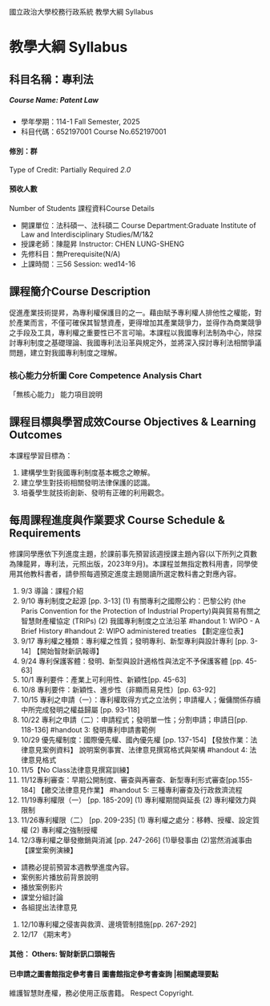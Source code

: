 國立政治大學校務行政系統 教學大綱 Syllabus
# 教學大綱 Syllabus
##  科目名稱：專利法
#####  Course Name: Patent Law
  * 學年學期：114-1 Fall Semester, 2025 
  * 科目代碼：652197001 Course No.652197001
#### 修別：群
Type of Credit: Partially Required 
_2.0_
#### 預收人數
Number of Students
課程資料Course Details
  * 開課單位：法科碩一、法科碩二 Course Department:Graduate Institute of Law and Interdisciplinary Studies/M/1&2 
  * 授課老師：陳龍昇 Instructor: CHEN LUNG-SHENG 
  * 先修科目：無Prerequisite(N/A)
  * 上課時間：三56 Session: wed14-16 
##  課程簡介Course Description
促進產業技術提昇，為專利權保護目的之一。藉由賦予專利權人排他性之權能，對於產業而言，不僅可確保其智慧資產，更得增加其產業競爭力，並得作為商業競爭之手段及工具，專利權之重要性已不言可喻。本課程以我國專利法制為中心，除探討專利制度之基礎理論、我國專利法沿革與規定外，並將深入探討專利法相關爭議問題，建立對我國專利制度之理解。
###  核心能力分析圖 Core Competence Analysis Chart
「無核心能力」 
能力項目說明
##  課程目標與學習成效Course Objectives & Learning Outcomes 
本課程學習目標為：
1. 建構學生對我國專利制度基本概念之瞭解。
2. 建立學生對技術相關發明法律保護的認識。
3. 培養學生就技術創新、發明有正確的利用觀念。
##  每周課程進度與作業要求 Course Schedule & Requirements
修課同學應依下列進度主題，於課前事先預習該週授課主題內容(以下所列之頁數為陳龍昇，專利法，元照出版，2023年9月)。本課程並無指定教科用書，同學使用其他教科書者，請參照每週預定進度主題閱讀所選定教科書之對應內容。
  1. 9/3 導論：課程介紹
  1. 9/10 專利制度之起源 [pp. 3-13]
(1) 有關專利之國際公約：巴黎公約 (the Paris Convention for the Protection of Industrial Property)與與貿易有關之智慧財產權協定 (TRIPs)
(2) 我國專利制度之立法沿革
#handout 1: WIPO - A Brief History
#handout 2: WIPO administered treaties
【劃定座位表】
  1. 9/17 專利權之種類：專利權之性質；發明專利、新型專利與設計專利 [pp. 3-14]
【開始智財新訊報導】
  1. 9/24 專利保護客體：發明、新型與設計適格性與法定不予保護客體 [pp. 45-63]
  1. 10/1 專利要件：產業上可利用性、新穎性[pp. 45-63]
  1. 10/8 專利要件：新穎性、進步性（非顯而易見性）[pp. 63-92]
  1. 10/15 專利之申請（一）：專利權取得方式之立法例；申請權人；僱傭關係存續中所完成發明之權益歸屬 [pp. 93-118]
  1. 10/22 專利之申請（二）：申請程式；發明單一性；分割申請；申請日[pp. 118-136]
#handout 3: 發明專利申請書範例
  1. 10/29 優先權制度：國際優先權、國內優先權 [pp. 137-154]
【發放作業：法律意見案例資料】
說明案例事實、法律意見撰寫格式與架構
#handout 4: 法律意見格式
  1. 11/5【No Class法律意見撰寫訓練】
  1. 11/12專利審查：早期公開制度、審查與再審查、新型專利形式審查[pp.155-184]
【繳交法律意見作業】
#handout 5: 三種專利審查及行政救濟流程
  1. 11/19專利權限（一） [pp. 185-209]
(1) 專利權期間與延長
(2) 專利權效力與限制
  1. 11/26專利權限（二） [pp. 209-235]
(1) 專利權之處分：移轉、授權、設定質權
(2) 專利權之強制授權
  1. 12/3專利權之舉發撤銷與消滅 [pp. 247-266]
(1)舉發事由
(2)當然消滅事由
【課堂案例演練】
  * 請務必提前預習本週教學進度內容。
  * 案例影片播放前背景說明
  * 播放案例影片
  * 課堂分組討論
  * 各組提出法律意見
  1. 12/10專利權之侵害與救濟、邊境管制措施[pp. 267-292]
  1. 12/17 《期末考》
####  其他： Others: 智財新訊口頭報告 
####  已申請之圖書館指定參考書目  圖書館指定參考書查詢 |相關處理要點
維護智慧財產權，務必使用正版書籍。 Respect Copyright.